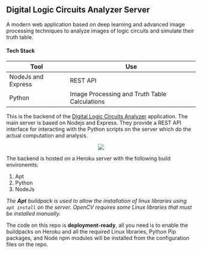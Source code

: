 ## Digital Logic Circuits Analyzer Server

A modern web application based on deep learning and advanced image processing techniques to analyze images of logic circuits and simulate their truth table.


#### Tech Stack

| Tool               | Use                                           |
|--------------------|-----------------------------------------------|
| NodeJs and Express | REST API                                      |
| Python             | Image Processing and Truth Table Calculations |


This is the backend of the [Digital Logic Circuits Analyzer](https://github.com/ahmedkrmn/Digital-Logic-Circuits-Analyzer) application. The main server is based on Nodejs and Express. They provide a REST API interface for interacting with the Python scripts on the server which do the actual computation and analysis.

<p align="center"> <img src="api_diagram.png"/> </p>

The backend is hosted on a Heroku server with the following build environemts:
1. Apt
2. Python
3. NodeJs

*The **Apt** buildpack is used to allow the installation of linux libraries using `apt install` on the server. OpenCV requires some Linux libraries that must be installed manually.*

The code on this repo is **deployment-ready**, all you need is to enable the buildpacks on Heroku and all the required Linux libraries, Python Pip packages, and Node npm modules will be installed from the configuration files on the repo.
